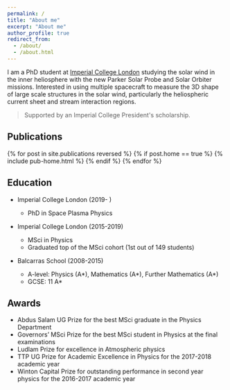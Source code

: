 ```yaml
---
permalink: /
title: "About me"
excerpt: "About me"
author_profile: true
redirect_from: 
  - /about/
  - /about.html
---
```


I am a PhD student at [Imperial College London](https://www.imperial.ac.uk/space-and-atmospheric-physics) studying the solar wind in the inner heliosphere with the new Parker Solar Probe and Solar Orbiter missions. Interested in using multiple spacecraft to measure the 3D shape of large scale structures in the solar wind, particularly the heliospheric current sheet and stream interaction regions.

> Supported by an Imperial College President's scholarship.

## Publications
{% for post in site.publications reversed %}
  {% if post.home == true %}
    {% include pub-home.html %}
  {% endif %}
{% endfor %}

## Education
  * Imperial College London (2019- )
    * PhD in Space Plasma Physics 

  * Imperial College London (2015-2019)
    *  MSci in Physics
    *  Graduated top of the MSci cohort (1st out of 149 students)  

  * Balcarras School (2008-2015)
    * A-level: Physics (A\*), Mathematics (A\*), Further Mathematics (A\*)
    * GCSE: 11 A\*

## Awards
  * Abdus Salam UG Prize for the best MSci graduate in the Physics Department 
  * Governors’ MSci Prize for the best MSci student in Physics at the final examinations
  * Ludlam Prize for excellence in Atmospheric physics 
  * TTP UG Prize for Academic Excellence in Physics for the 2017-2018 academic year 
  * Winton Capital Prize for outstanding performance in second year physics for the 2016-2017 academic year

